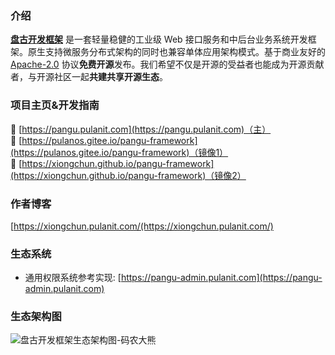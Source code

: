 ### 介绍

[**盘古开发框架**](https://pangu.pulanit.com) 是一套轻量稳健的工业级 Web 接口服务和中后台业务系统开发框架。原生支持微服务分布式架构的同时也兼容单体应用架构模式。基于商业友好的 [Apache-2.0](https://www.apache.org/licenses/LICENSE-2.0) 协议**免费开源**发布。我们希望不仅是开源的受益者也能成为开源贡献者，与开源社区一起**共建共享开源生态**。

### 项目主页&开发指南

:leaves: [https://pangu.pulanit.com](https://pangu.pulanit.com)（主）   
:maple_leaf: [https://pulanos.gitee.io/pangu-framework](https://pulanos.gitee.io/pangu-framework)（镜像1）  
:sunflower: [https://xiongchun.github.io/pangu-framework](https://xiongchun.github.io/pangu-framework)（镜像2） 

### 作者博客
[https://xiongchun.pulanit.com/(https://xiongchun.pulanit.com/)

### 生态系统
- 通用权限系统参考实现: [https://pangu-admin.pulanit.com](https://pangu-admin.pulanit.com)

### 生态架构图
![盘古开发框架生态架构图-码农大熊](https://gitcode.net/pulanos/pangu-framework/-/raw/master/docs/resources/doc/34-pangu-framework.png)